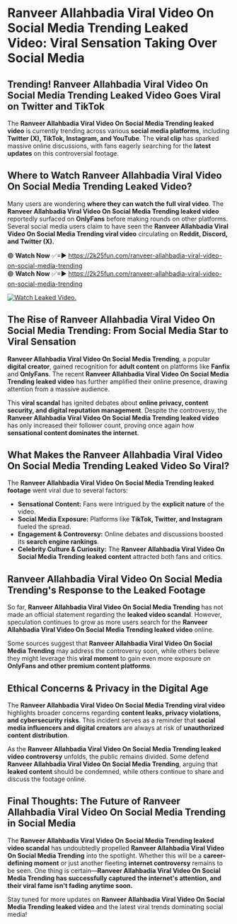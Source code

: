 # Ranveer Allahbadia Viral Video On Social Media Trending Leaked Video: Viral Sensation Taking Over Social Media

## **Trending! Ranveer Allahbadia Viral Video On Social Media Trending Leaked Video Goes Viral on Twitter and TikTok**
The **Ranveer Allahbadia Viral Video On Social Media Trending leaked video** is currently trending across various **social media platforms**, including **Twitter (X), TikTok, Instagram, and YouTube**. The **viral clip** has sparked massive online discussions, with fans eagerly searching for the **latest updates** on this controversial footage.

## **Where to Watch Ranveer Allahbadia Viral Video On Social Media Trending Leaked Video?**
Many users are wondering **where they can watch the full viral video**. The **Ranveer Allahbadia Viral Video On Social Media Trending leaked video** reportedly surfaced on **OnlyFans** before making rounds on other platforms. Several social media users claim to have seen the **Ranveer Allahbadia Viral Video On Social Media Trending viral video** circulating on **Reddit, Discord, and Twitter (X).**

🟢 **Watch Now** ✅=► https://2k25fun.com/ranveer-allahbadia-viral-video-on-social-media-trending  
🟢 **Watch Now** ✅=► https://2k25fun.com/ranveer-allahbadia-viral-video-on-social-media-trending  

[![Watch Leaked Video.](https://miro.medium.com/v2/resize:fit:828/format:webp/1*cilzJN44JGOrTw9NJCrNHA.gif "Watch Leaked Video")](https://2k25fun.com/ranveer-allahbadia-viral-video-on-social-media-trending)

## **The Rise of Ranveer Allahbadia Viral Video On Social Media Trending: From Social Media Star to Viral Sensation**
**Ranveer Allahbadia Viral Video On Social Media Trending**, a popular **digital creator**, gained recognition for **adult content** on platforms like **Fanfix** and **OnlyFans**. The recent **Ranveer Allahbadia Viral Video On Social Media Trending leaked video** has further amplified their online presence, drawing attention from a massive audience.

This **viral scandal** has ignited debates about **online privacy, content security, and digital reputation management**. Despite the controversy, the **Ranveer Allahbadia Viral Video On Social Media Trending leaked video** has only increased their follower count, proving once again how **sensational content dominates the internet**.

## **What Makes the Ranveer Allahbadia Viral Video On Social Media Trending Leaked Video So Viral?**
The **Ranveer Allahbadia Viral Video On Social Media Trending leaked footage** went viral due to several factors:
- **Sensational Content:** Fans were intrigued by the **explicit nature** of the video.
- **Social Media Exposure:** Platforms like **TikTok, Twitter, and Instagram** fueled the spread.
- **Engagement & Controversy:** Online debates and discussions boosted its **search engine rankings**.
- **Celebrity Culture & Curiosity:** The **Ranveer Allahbadia Viral Video On Social Media Trending leaked content** attracted both fans and critics.

## **Ranveer Allahbadia Viral Video On Social Media Trending's Response to the Leaked Footage**
So far, **Ranveer Allahbadia Viral Video On Social Media Trending** has not made an official statement regarding the **leaked video scandal**. However, speculation continues to grow as more users search for the **Ranveer Allahbadia Viral Video On Social Media Trending leaked video** online.

Some sources suggest that **Ranveer Allahbadia Viral Video On Social Media Trending** may address the controversy soon, while others believe they might leverage this **viral moment** to gain even more exposure on **OnlyFans and other premium content platforms**.

## **Ethical Concerns & Privacy in the Digital Age**
The **Ranveer Allahbadia Viral Video On Social Media Trending viral video** highlights broader concerns regarding **content leaks, privacy violations, and cybersecurity risks**. This incident serves as a reminder that **social media influencers and digital creators** are always at risk of **unauthorized content distribution**.

As the **Ranveer Allahbadia Viral Video On Social Media Trending leaked video controversy** unfolds, the public remains divided. Some defend **Ranveer Allahbadia Viral Video On Social Media Trending**, arguing that **leaked content** should be condemned, while others continue to share and discuss the footage online.

## **Final Thoughts: The Future of Ranveer Allahbadia Viral Video On Social Media Trending in Social Media**
The **Ranveer Allahbadia Viral Video On Social Media Trending leaked video scandal** has undoubtedly propelled **Ranveer Allahbadia Viral Video On Social Media Trending** into the spotlight. Whether this will be a **career-defining moment** or just another fleeting **internet controversy** remains to be seen. One thing is certain—**Ranveer Allahbadia Viral Video On Social Media Trending has successfully captured the internet's attention, and their viral fame isn't fading anytime soon.**

Stay tuned for more updates on **Ranveer Allahbadia Viral Video On Social Media Trending leaked video** and the latest viral trends dominating social media!